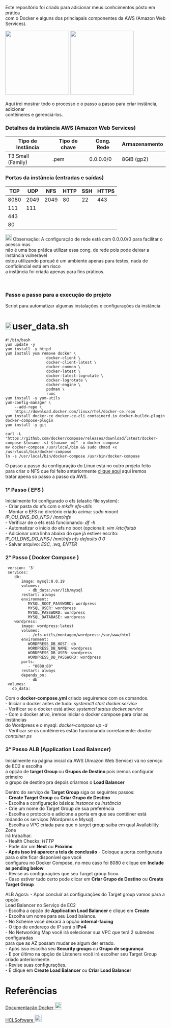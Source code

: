 Este repositório foi criado para adicionar meus conhcimentos pôsto em prática<br>
com o Docker e alguns dos princiapais componentes da AWS (Amazon Web Services).<br>
<div style:"display= inline_block">
<a href="https://cdn-icons-png.flaticon.com/512/25/25657.png" target="_blank"><img height="200" width="200" src="https://cdn-icons-png.flaticon.com/512/25/25657.png" target="_blank"></a> <a href="https://img.icons8.com/color/256/amazon-web-services.png" target="_blank"><img height="200" width="200" src="https://img.icons8.com/color/256/amazon-web-services.png" target="_blank"></a>
</div><br>
Aqui irei mostrar todo o processo e o passo a passo para criar instância, adicionar<br>
contêineres e gerenciá-los.


### Detalhes da instância AWS (Amazon Web Services)


Tipo de Instância | Tipo de chave | Cong. Rede | Armazenamento
---|---|---|---
T3 Small (Family) | .pem | 0.0.0.0/0 | 8GiB (gp2)
<div>

### Portas da instância (entradas e saídas)

TCP | UDP | NFS | HTTP | SSH | HTTPS
---|---|---|---|---|---
8080 | 2049 | 2049 | 80 | 22 | 443
111 | 111 | 
443 | 
80 |


<a href="https://cdn-icons-png.flaticon.com/512/5610/5610989.png" target="_blank"><img height="20" width="20" src="https://cdn-icons-png.flaticon.com/512/5610/5610989.png" target="_blank"></a>  Observação: A configuração de rede está com 0.0.0.0/0 para facilitar o acesso mas<br>
não é uma boa prática utilizar essa cong. de rede pois pode deixar a instância vulnerável<br>
estou utilizando porquê é um ambiente apenas para testes, nada de confidêncial está em risco<br>
a instância foi criada apenas para fins práticos.
</div><br>

### Passo a passo para a execução do projeto

Script para automatizar algumas instalações e configurações da instância<br>


<h1><a href="https://cdn-icons-png.flaticon.com/512/8870/8870481.png" target="_blank"><img height="22" width="22" src="https://cdn-icons-png.flaticon.com/512/8870/8870481.png" target="_blank"></a>user_data.sh</h1>
    
    #!/bin/bash
    yum update -y
    yum install -y httpd
    yum install yum remove docker \
                      docker-client \
                      docker-client-latest \
                      docker-common \
                      docker-latest \
                      docker-latest-logrotate \
                      docker-logrotate \
                      docker-engine \
                      podman \
                      runc
    yum install -y yum-utils
    yum-config-manager \
        --add-repo \
        https://download.docker.com/linux/rhel/docker-ce.repo
    yum install docker-ce docker-ce-cli containerd.io docker-buildx-plugin docker-compose-plugin
    yum install -y git

    curl -L "https://github.com/docker/compose/releases/download/latest/docker-compose-$(uname -s)-$(uname -m)" -o docker-compose
    mv docker-compose /usr/local/bin && sudo chmod +x /usr/local/bin/docker-compose
    ln -s /usr/local/bin/docker-compose /usr/bin/docker-compose

O passo a passo da configuração do Linux está no outro projeto feito<br>
para criar o NFS que foi feito anteriormente <a href="https://github.com/douglaskks/NFS-Linux---Verificador-Online">clique aqui</a> aqui iremos <br>
tratar apena so passo a passo da AWS.

### 1° Passo ( EFS )

Inicialmente foi configurado o efs (elastic file system):<br>
    - Criar pasta do efs com o <i> mkdir efs-utils </i><br>
    - Montar o EFS no diretório criado acima: <i> sudo mount IP_OU_DNS_DO_NFS:/ /mnt/nfs </i><br>
    - Verificar de o efs está funcionando: <i> df -h </i><br>
    - Automatizar o inicio do efs no boot (opcional): <i> vim /etc/fstab </i><br>
    - Adicionar uma linha abaixo do que já estiver escrito: <i> IP_OU_DNS_DO_NFS:/ /mnt/nfs nfs defaults 0 0 </i><br>
    - Salvar arquivo: <i> ESC, :wq, ENTER </i><br>

### 2° Passo ( Docker Compose )


     version: '3'
     services:
        db:
           image: mysql:8.0.19
           volumes:
              - db_data:/var/lib/mysql
           restart: always
           environment:
              MYSQL_ROOT_PASSWORD: wordpress
              MYSQL_USER: wordpress
              MYSQL_PASSWORD: wordpress
              MYSQL_DATABASE: wordpress
        wordpress:
           image: wordpress:latest
           volumes:
              - /efs-utils/montagem/wordpress:/var/www/html
           environment:
              WORDPRESS_DB_HOST: db
              WORDPRESS_DB_NAME: wordpress
              WORDPRESS_DB_USER: wordpress
              WORDPRESS_DB_PASSWORD: wordpress
           ports:
              - "8080:80"
           restart: always
           depends_on:
              - db
     volumes:
       db_data:

Com o <b>docker-compose.yml</b> criado seguiremos com os comandos.<br>
    - Iniciar o docker antes de tudo: <i> systemctl start docker.service </i><br>
    - Verificar se o docker está ativo: <i> systemctl status docker.service </i><br>
    - Com o docker ativo, iremos iniciar o docker compose para criar as instâncias<br>
       do Wordpress e o mysql: <i> docker-compose up -d </i><br>
    - Verificar se os contêineres estão funcionando corretamente: <i> docker container ps </i><br>
    
    
### 3° Passo ALB (Application Load Balancer)

Inicialmente na página inicial da AWS (Amazon Web Service) vá no serviço de EC2 e escolha<br>
a opção de <b> target Group </b> ou <b> Grupos de Destino </b> pois iremos configurar primeiro<br>
o grupo de destino pra depois criarmos o <b> Load Balancer </b>

Dentro do serviço de <b>Target Group</b> siga os seguintes passos:<br>
      - <b>Create Target Group</b> ou <b>Criar Grupo de Destino</b><br>
      - Escolha a configuração básica: <i> Instance </i> ou <i> Instância </i><br>
      - Crie um nome do Target Group de sua preferência<br>
      - Escolha o protocolo e adicione a porta em que seu contêiner está<br>
        rodando os serviços (Wordpress e Mysql).<br>
      - Escolha a VPC criada para que o target group saiba em qual Availability Zone<br>
        irá trabalhar.<br>
      - Health Checks: <i> HTTP </i><br>
      - Pode dar um <b> Next</b> ou <b>Próximo</b><br>
      <b>- Após isso irá aparecr a tela de conclusão</b>
      - Coloque a porta configurada para o site ficar disponível que você<br>
      configurou no Docker Compose, no meu caso foi 8080 e clique em <b> Include as pending below </b><br>
      - Revise as configurações que seu Target group ficou.<br>
      - Caso estiver tudo certo pode clicar em <b>Criar Grupo de Destino</b> ou <b> Create Target Group</b><br>
      
ALB Agora:
      - Após concluir as configurações do Target group vamos para a opção<br>
      Load Balancer no Serviço de EC2<br>
      - Escolha a opção de <b> Application Load Balancer </b> e clique em <b> Create </b><br>
      - Escolha um nome para seu Load balance.<br>
      - No Scheme você deixará a opção <b> internal-facing</b><br>
      - O tipo de endereço de IP será o <b> IPv4 </b><br>
      - No Networking Map você irá selecionar sua VPC que terá 2 subredes configuradas<br>
      para que as AZ possam mudar se algum der errado.<br>
      - Após isso escolha seu <b> Security groups </b> ou <b> Grupo de segurança </b><br>
      - E por último na opção de Listeners você irá escolher seu Target Group criado anteriormente.<br>
      - Revise suas configurações.<br>
      - E clique em <b>Create Load Balancer</b> ou <b> Criar Load Balancer </b><br>

<h1> Referências </h1>

<a align="center" href="https://docs.docker.com/engine/install/rhel/"> Documentação Docker </a><a align="center" href="https://cdn-icons-png.flaticon.com/512/5969/5969120.png" target="_blank"><img height="22" width="22" src="https://cdn-icons-png.flaticon.com/512/5969/5969120.png" target="_blank"></a>

<a align="center" href="https://help.hcltechsw.com/bigfix/10.0/mcm/MCM/Config/install_docker_ce_docker_compose_on_rhel_8.html"> HCLSoftware </a><a align="center" href="https://help.hcltechsw.com/bigfix/10.0/mcm/MCM/Config/install_docker_ce_docker_compose_on_rhel_8.html" target="_blank"><img height="22" width="22" src="https://cdn-icons-png.flaticon.com/512/5969/5969120.png" target="_blank"></a>
